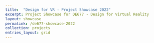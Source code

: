```yaml
---
title:  "Design for VR - Project Showcase 2022"
excerpt: Project Showcase for DE677 - Design for Virtual Reality
layout: showcase
permalink: /de677-showcase-2022
collection: projects
entries_layout: grid
---
```

